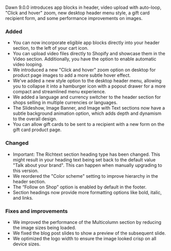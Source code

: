 Dawn 9.0.0 introduces app blocks in header, video upload with auto-loop, "Click and hover" zoom, new desktop header menu style, a gift card recipient form, and some performance improvements on images.

### Added
- You can now incorporate eligible app blocks directly into your header section, to the left of your cart icon.
- You can upload video files directly to Shopify and showcase them in the Video section. Additionally, you have the option to enable automatic video looping.
- We introduced a new "Click and hover" zoom option on desktop for product page images to add a more subtle hover effect.
- We've added a new style option to the desktop header menu, allowing you to collapse it into a hamburger icon with a popout drawer for a more compact and streamlined menu experience.
- We added a language and currency switcher to the header section for shops selling in multiple currencies or languages.
- The Slideshow, Image Banner, and Image with Text sections now have a subtle background animation option, which adds depth and dynamism to the overall design.
- You can allow gift cards to be sent to a recipient with a new form on the gift card product page.

### Changed
- Important: The Richtext section heading type has been changed. This might result in your heading text being set back to the default value "Talk about your brand". This can happen when manually upgrading to this version.
- We reordered the "Color scheme" setting to improve hierarchy in the header section.
- The “Follow on Shop” option is enabled by default in the footer.
- Section headings now provide more formatting options like bold, italic, and links.

### Fixes and improvements
- We improved the performance of the Multicolumn section by reducing the image sizes being loaded.
- We fixed the blog post slides to show a preview of the subsequent slide.
- We optimized the logo width to ensure the image looked crisp on all device sizes.